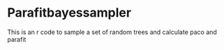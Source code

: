 # Parafitbayessampler
This is an r code to sample a set of random trees and calculate paco and parafit
